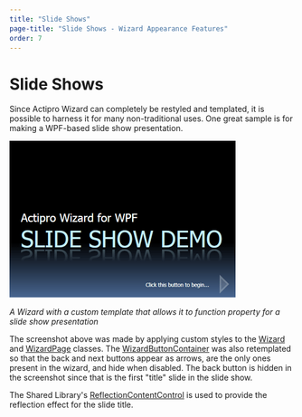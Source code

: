 ```yaml
---
title: "Slide Shows"
page-title: "Slide Shows - Wizard Appearance Features"
order: 7
---
```

# Slide Shows

Since Actipro Wizard can completely be restyled and templated, it is possible to harness it for many non-traditional uses.  One great sample is for making a WPF-based slide show presentation.

![Screenshot](../images/slide-show-title.gif)

*A Wizard with a custom template that allows it to function property for a slide show presentation*

The screenshot above was made by applying custom styles to the [Wizard](xref:ActiproSoftware.Windows.Controls.Wizard.Wizard) and [WizardPage](xref:ActiproSoftware.Windows.Controls.Wizard.WizardPage) classes.  The [WizardButtonContainer](xref:ActiproSoftware.Windows.Controls.Wizard.WizardButtonContainer) was also retemplated so that the back and next buttons appear as arrows, are the only ones present in the wizard, and hide when disabled.  The back button is hidden in the screenshot since that is the first "title" slide in the slide show.

The Shared Library's [ReflectionContentControl](xref:ActiproSoftware.Windows.Controls.ReflectionContentControl) is used to provide the reflection effect for the slide title.
